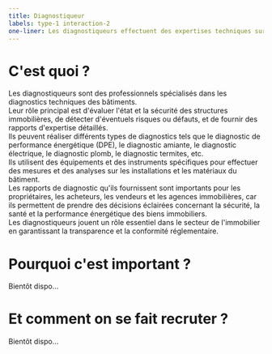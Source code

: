 ```yaml
---
title: Diagnostiqueur 
labels: type-1 interaction-2
one-liner: Les diagnostiqueurs effectuent des expertises techniques sur les bâtiments pour évaluer leur état, détecter d'éventuels risques et fournir des informations essentielles aux propriétaires et aux acheteurs.
---
```


# C'est quoi ?

Les diagnostiqueurs sont des professionnels spécialisés dans les diagnostics techniques des bâtiments.  
Leur rôle principal est d'évaluer l'état et la sécurité des structures immobilières, de détecter d'éventuels risques ou défauts, et de fournir des rapports d'expertise détaillés.  
Ils peuvent réaliser différents types de diagnostics tels que le diagnostic de performance énergétique (DPE), le diagnostic amiante, le diagnostic électrique, le diagnostic plomb, le diagnostic termites, etc.  
Ils utilisent des équipements et des instruments spécifiques pour effectuer des mesures et des analyses sur les installations et les matériaux du bâtiment.  
Les rapports de diagnostic qu'ils fournissent sont importants pour les propriétaires, les acheteurs, les vendeurs et les agences immobilières, car ils permettent de prendre des décisions éclairées concernant la sécurité, la santé et la performance énergétique des biens immobiliers.  
Les diagnostiqueurs jouent un rôle essentiel dans le secteur de l'immobilier en garantissant la transparence et la conformité réglementaire.  

# Pourquoi c'est important ?

Bientôt dispo...

# Et comment on se fait recruter ?

Bientôt dispo...